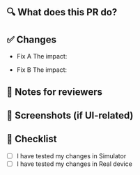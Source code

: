 ## 🔍 What does this PR do?
<!-- Briefly explain the purpose of this pull request -->

## ✅ Changes
<!-- List the changes made in this PR, and whats the impact -->
- Fix A
The impact:

- Fix B
The impact:


## 🤔 Notes for reviewers
<!-- Mention anything reviewers should look out for -->

## 📸 Screenshots (if UI-related)
<!-- Attach before/after screenshots -->

## 🚨 Checklist
- [ ] I have tested my changes in Simulator
- [ ] I have tested my changes in Real device
